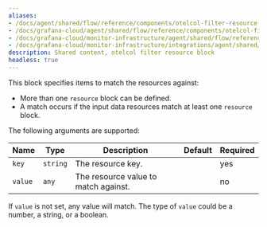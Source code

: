 ```yaml
---
aliases:
- /docs/agent/shared/flow/reference/components/otelcol-filter-resource-block/
- /docs/grafana-cloud/agent/shared/flow/reference/components/otelcol-filter-resource-block/
- /docs/grafana-cloud/monitor-infrastructure/agent/shared/flow/reference/components/otelcol-filter-resource-block/
- /docs/grafana-cloud/monitor-infrastructure/integrations/agent/shared/flow/reference/components/otelcol-filter-resource-block/
description: Shared content, otelcol filter resource block
headless: true
---
```


This block specifies items to match the resources against:

* More than one `resource` block can be defined.
* A match occurs if the input data resources match at least one `resource` block.

The following arguments are supported:

Name    | Type     | Description                          | Default | Required
--------|----------|--------------------------------------|---------|---------
`key`   | `string` | The resource key.                    |         | yes
`value` | `any`    | The resource value to match against. |         | no

If `value` is not set, any value will match.
The type of `value` could be a number, a string, or a boolean.
